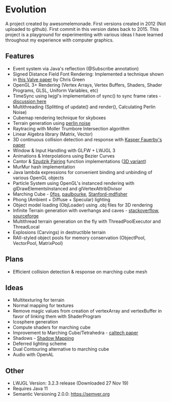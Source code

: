 Evolution
=========
A project created by awesomelemonade. First versions created in 2012 (Not uploaded to github). First commit in this version dates back to 2015. This project is a playground for experimenting with various ideas I have learned throughout my experience with computer graphics.

Features
--------
* Event system via Java's reflection (@Subscribe annotation)
* Signed Distance Field Font Rendering: Implemented a technique shown in [this Valve paper](https://steamcdn-a.akamaihd.net/apps/valve/2007/SIGGRAPH2007_AlphaTestedMagnification.pdf) by Chris Green
* OpenGL 3+ Rendering (Vertex Arrays, Vertex Buffers, Shaders, Shader Programs, GLSL, Uniform Variables, etc)
* TimeSync using lwjgl's implementation of sync() to sync frame rates - [discussion here](http://forum.lwjgl.org/index.php?topic=5653.0)
* Multithreading (Splitting of update() and render(), Calculating Perlin Noise)
* Cubemap rendering technique for skyboxes
* Terrain generation using [perlin noise](https://web.archive.org/web/20160325134143/http://freespace.virgin.net/hugo.elias/models/m_perlin.htm)
* Raytracing with Moller Trumbore Intersection algorithm
* Linear Algebra library (Matrix, Vector)
* 3D continuous collision detection and response with [Kasper Fauerby's paper](http://www.peroxide.dk/papers/collision/collision.pdf)
* Window & Input Handling with GLFW + LWJGL 3
* Animations & Interpolations using Bezier Curves
* Cantor & [Szudzik Pairing](http://szudzik.com/ElegantPairing.pdf) function implementations ([3D variant](https://dmauro.com/post/77011214305/a-hashing-function-for-x-y-z-coordinates))
* MurMur hash implementation
* Java lambda expressions for convenient binding and unbinding of various OpenGL objects
* Particle System using OpenGL's instanced rendering with glDrawElementsInstanced and glVertexAttribDivisor
* Marching Cube - [0fps](https://0fps.net/2012/07/12/smooth-voxel-terrain-part-2/), [paulbourke](http://paulbourke.net/geometry/polygonise/), [Stanford-mdfisher](https://graphics.stanford.edu/~mdfisher/MarchingCubes.html)
* Phong (Ambient + Diffuse + Specular) lighting
* Object model loading (ObjLoader) using .obj files for 3D rendering
* Infinite Terrain generation with overhangs and caves - [stackoverflow](https://stackoverflow.com/questions/39695764/generating-voxel-overhangs-with-3d-noise), [sourceforge](http://accidentalnoise.sourceforge.net/minecraftworlds.html)
* Multithread terrain generation on the fly with ThreadPoolExecutor and ThreadLocal
* Explosions (Carvings) in destructible terrain
* RAII-styled object pools for memory conservation (ObjectPool, VectorPool, MatrixPool)

Plans
-----
* Efficient collision detection & response on marching cube mesh

Ideas
-----
* Multitexturing for terrain
* Normal mapping for textures
* Remove magic values from creation of vertexArray and vertexBuffer in favor of linking them with ShaderProgram
* Icosphere generation
* Compute shaders for marching cube
* Improvement to Marching Cube/Tetrahedra - [caltech paper](http://www.geometry.caltech.edu/pubs/ACTD07.pdf)
* Shadows - [Shadow Mapping](https://learnopengl.com/Advanced-Lighting/Shadows/Shadow-Mapping)
* Deferred lighting scheme
* Dual Contouring alternative to marching cube
* Audio with OpenAL

Other
-----
* LWJGL Version: 3.2.3 release (Downloaded 27 Nov 19)
* Requires Java 11
* Semantic Versioning 2.0.0: https://semver.org
